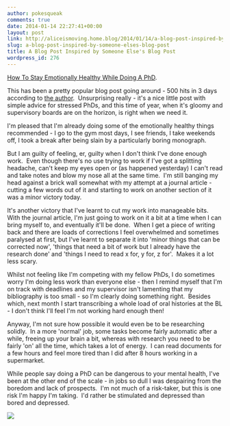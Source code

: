 ```yaml
---
author: pokesqueak
comments: true
date: 2014-01-14 22:27:41+00:00
layout: post
link: http://aliceismoving.home.blog/2014/01/14/a-blog-post-inspired-by-someone-elses-blog-post/
slug: a-blog-post-inspired-by-someone-elses-blog-post
title: A Blog Post Inspired by Someone Else's Blog Post
wordpress_id: 276
---
```


[How To Stay Emotionally Healthy While Doing A PhD](http://sarahrosecrook.languageofaccess.org/2014/01/12/how-to-stay-emotionally-healthy-while-doing-a-phd).




This has been a pretty popular blog post going around - 500 hits in 3 days according to [the author](https://twitter.com/SarahRoseCrook).  Unsurprising really - it's a nice little post with simple advice for stressed PhDs, and this time of year, when it's gloomy and supervisory boards are on the horizon, is right when we need it.  




I'm pleased that I'm already doing some of the emotionally healthy things recommended - I go to the gym most days, I see friends, I take weekends off, I took a break after being slain by a particularly boring monograph. 




But I am guilty of feeling, er, guilty when I don't think I've done enough work.  Even though there's no use trying to work if I've got a splitting headache, can't keep my eyes open or (as happened yesterday) I can't read and take notes and blow my nose all at the same time.  I'm still banging my head against a brick wall somewhat with my attempt at a journal article - cutting a few words out of it and starting to work on another section of it was a minor victory today. 




It's another victory that I've learnt to cut my work into manageable bits.  With the journal article, I'm just going to work on it a bit at a time when I can bring myself to, and eventually it'll be done.  When I get a piece of writing back and there are loads of corrections I feel overwhelmed and sometimes paralysed at first, but I've learnt to separate it into 'minor things that can be corrected now', 'things that need a bit of work but I already have the research done' and 'things I need to read x for, y for, z for'.  Makes it a lot less scary.




Whilst not feeling like I'm competing with my fellow PhDs, I do sometimes worry I'm doing less work than everyone else - then I remind myself that I'm on track with deadlines and my supervisor isn't lamenting that my bibliography is too small - so I'm clearly doing something right.  Besides which, next month I start transcribing a whole load of oral histories at the BL - I don't think I'll feel I'm not working hard enough then!




Anyway, I'm not sure how possible it would even be to be researching solidly.  In a more 'normal' job, some tasks become fairly automatic after a while, freeing up your brain a bit, whereas with research you need to be fairly 'on' all the time, which takes a lot of energy.  I can read documents for a few hours and feel more tired than I did after 8 hours working in a supermarket.




While people say doing a PhD can be dangerous to your mental health, I've been at the other end of the scale - in jobs so dull I was despairing from the boredom and lack of prospects.  I'm not much of a risk-taker, but this is one risk I'm happy I'm taking.  I'd rather be stimulated and depressed than bored and depressed.




![](https://66.media.tumblr.com/d8767173b7bd7e508a429eae57189cb8/tumblr_inline_mzewd7UaUl1s70b7a.jpg)
